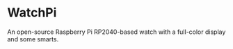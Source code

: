 # WatchPi
An open-source Raspberry Pi RP2040-based watch with a full-color display and some smarts.
